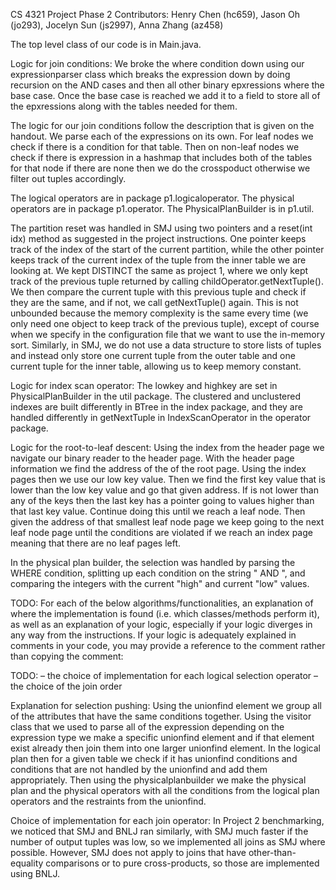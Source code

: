 CS 4321 Project Phase 2 Contributors: Henry Chen (hc659), Jason Oh (jo293), Jocelyn Sun (js2997), Anna Zhang (az458)

The top level class of our code is in Main.java.

Logic for join conditions: We broke the where condition down using our expressionparser class which breaks the expression down by doing recursion on the AND cases and then all other binary epxressions where the base case. Once the base case is reached we add it to a field to store all of the epxressions along with the tables needed for them.

The logic for our join conditions follow the description that is given on the handout. We parse each of the expressions on its own. For leaf nodes we check if there is a condition for that table. Then on non-leaf nodes we check if there is expression in a hashmap that includes both of the tables for that node if there are none then we do the crosspoduct otherwise we filter out tuples accordingly.

The logical operators are in package p1.logicaloperator. The physical operators are in package p1.operator. The PhysicalPlanBuilder is in p1.util.

The partition reset was handled in SMJ using two pointers and a reset(int idx) method as suggested in the project instructions. One pointer keeps track of the index of the start of the current partition, while the other pointer keeps track of the current index of the tuple from the inner table we are looking at. We kept DISTINCT the same as project 1, where we only kept track of the previous tuple returned by calling childOperator.getNextTuple(). We then compare the current tuple with this previous tuple and check if they are the same, and if not, we call getNextTuple() again. This is not unbounded because the memory complexity is the same every time (we only need one object to keep track of the previous tuple), except of course when we specify in the configuration file that we want to use the in-memory sort. Similarly, in SMJ, we do not use a data structure to store lists of tuples and instead only store one current tuple from the outer table and one current tuple for the inner table, allowing us to keep memory constant.

Logic for index scan operator: The lowkey and highkey are set in PhysicalPlanBuilder in the util package. The clustered and unclustered indexes are built differently in BTree in the index package, and they are handled differently in getNextTuple in IndexScanOperator in the operator package.

Logic for the root-to-leaf descent: Using the index from the header page we navigate our binary reader to the header page. With the header page information we find the address of the of the root page. Using the index pages then we use our low key value. Then we find the first key value that is lower than the low key value and go that given address. If is not lower than any of the keys then the last key has a pointer going to values higher than that last key value. Continue doing this until we reach a leaf node. Then given the address of that smallest leaf node page we keep going to the next leaf node page until the conditions are violated if we reach an index page meaning that there are no leaf pages left.

In the physical plan builder, the selection was handled by parsing the WHERE condition, splitting up each condition on the string " AND ", and comparing the integers with the current "high" and current "low" values.

TODO: For each of the below algorithms/functionalities, an explanation of where the implementation is found (i.e. which classes/methods perform it), as well as an explanation of your logic, especially if your logic diverges in any way from the instructions. If your logic is adequately explained in comments in your code, you may provide a reference to the comment rather than copying the comment:

TODO:
– the choice of implementation for each logical selection operator
– the choice of the join order

Explanation for selection pushing: Using the unionfind element we group all of the attributes that have the same conditions together. Using the visitor class that we used to parse all of the expression depending on the expression type we make a specific unionfind element and if that element exist already then join them into one larger unionfind element. In the logical plan then for a given table we check if it has unionfind conditions and conditions that are not handled by the unionfind and add them appropriately. Then using the physicalplanbuilder we make the physical plan and the physical operators with all the conditions from the logical plan operators and the restraints from the unionfind.

Choice of implementation for each join operator: In Project 2 benchmarking, we noticed that SMJ and BNLJ ran similarly, with SMJ much faster if the number of output tuples was low, so we implemented all joins as SMJ where possible. However, SMJ does not apply to joins that have other-than-equality comparisons or to pure cross-products, so those are implemented using BNLJ.
